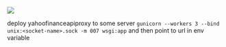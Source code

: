 ![](https://i.imgur.com/CNZDYND.png)

deploy yahoofinanceapiproxy to some server `gunicorn --workers 3 --bind unix:<socket-name>.sock -m 007 wsgi:app` and then point to url in env variable
